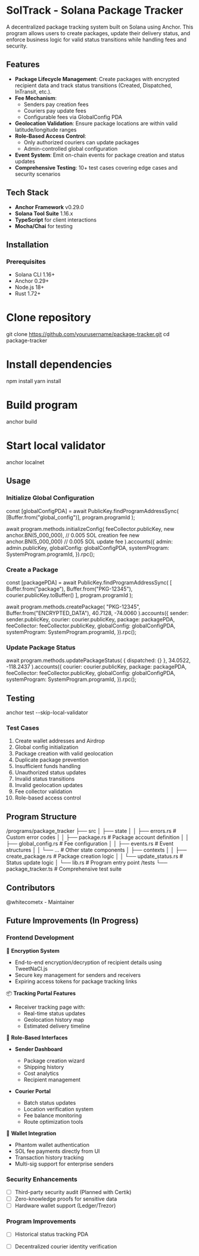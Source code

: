 # SolTrack - Solana Package Tracker

A decentralized package tracking system built on Solana using Anchor. This program allows users to create packages, update their delivery status, and enforce business logic for valid status transitions while handling fees and security.

## Features

- **Package Lifecycle Management**: Create packages with encrypted recipient data and track status transitions (Created, Dispatched, InTransit, etc.).
- **Fee Mechanism**: 
  - Senders pay creation fees
  - Couriers pay update fees
  - Configurable fees via GlobalConfig PDA
- **Geolocation Validation**: Ensure package locations are within valid latitude/longitude ranges
- **Role-Based Access Control**:
  - Only authorized couriers can update packages
  - Admin-controlled global configuration
- **Event System**: Emit on-chain events for package creation and status updates
- **Comprehensive Testing**: 10+ test cases covering edge cases and security scenarios

## Tech Stack

- **Anchor Framework** v0.29.0
- **Solana Tool Suite** 1.16.x
- **TypeScript** for client interactions
- **Mocha/Chai** for testing

## Installation

### Prerequisites
- Solana CLI 1.16+
- Anchor 0.29+
- Node.js 18+
- Rust 1.72+

# Clone repository
git clone https://github.com/yourusername/package-tracker.git
cd package-tracker

# Install dependencies
npm install
yarn install

# Build program
anchor build

# Start local validator
anchor localnet

## Usage

### Initialize Global Configuration

const [globalConfigPDA] = await PublicKey.findProgramAddressSync(
  [Buffer.from("global_config")],
  program.programId
);

await program.methods.initializeConfig(
  feeCollector.publicKey,
  new anchor.BN(5_000_000), // 0.005 SOL creation fee
  new anchor.BN(5_000_000) // 0.005 SOL update fee
).accounts({
  admin: admin.publicKey,
  globalConfig: globalConfigPDA,
  systemProgram: SystemProgram.programId,
}).rpc();


### Create a Package

const [packagePDA] = await PublicKey.findProgramAddressSync(
  [
    Buffer.from("package"),
    Buffer.from("PKG-12345"),
    courier.publicKey.toBuffer()
  ],
  program.programId
);

await program.methods.createPackage(
  "PKG-12345",
  Buffer.from("ENCRYPTED_DATA"),
  40.7128,
  -74.0060
).accounts({
  sender: sender.publicKey,
  courier: courier.publicKey,
  package: packagePDA,
  feeCollector: feeCollector.publicKey,
  globalConfig: globalConfigPDA,
  systemProgram: SystemProgram.programId,
}).rpc();


### Update Package Status

await program.methods.updatePackageStatus(
  { dispatched: {} }, 
  34.0522, 
  -118.2437
).accounts({
  courier: courier.publicKey,
  package: packagePDA,
  feeCollector: feeCollector.publicKey,
  globalConfig: globalConfigPDA,
  systemProgram: SystemProgram.programId,
}).rpc();

## Testing

anchor test --skip-local-validator


### Test Cases
1. Create wallet addresses and Airdrop 
2. Global config initialization
3. Package creation with valid geolocation
4. Duplicate package prevention
5. Insufficient funds handling
6. Unauthorized status updates
7. Invalid status transitions
8. Invalid geolocation updates
9. Fee collector validation
10. Role-based access control

## Program Structure
/programs/package_tracker
├── src
│   ├── state
│   │   ├── errors.rs       # Custom error codes
│   │   ├── package.rs      # Package account definition
│   │   ├── global_config.rs # Fee configuration
│   │   ├── events.rs       # Event structures
│   │   └── ...            # Other state components
│   ├── contexts
│   │   ├── create_package.rs # Package creation logic
│   │   └── update_status.rs  # Status update logic
│   └── lib.rs              # Program entry point
/tests
└── package_tracker.ts      # Comprehensive test suite


## Contributors
@whitecometx - Maintainer

## Future Improvements (In Progress)

### Frontend Development
🔐 **Encryption System**
- End-to-end encryption/decryption of recipient details using TweetNaCl.js
- Secure key management for senders and receivers
- Expiring access tokens for package tracking links

📦 **Tracking Portal Features**
- Receiver tracking page with:
  - Real-time status updates
  - Geolocation history map
  - Estimated delivery timeline


👤 **Role-Based Interfaces**
- **Sender Dashboard**
  - Package creation wizard
  - Shipping history
  - Cost analytics
  - Recipient management
  
- **Courier Portal**
  - Batch status updates
  - Location verification system
  - Fee balance monitoring
  - Route optimization tools

🦄 **Wallet Integration**
- Phantom wallet authentication
- SOL fee payments directly from UI
- Transaction history tracking
- Multi-sig support for enterprise senders

### Security Enhancements
- [ ] Third-party security audit (Planned with Certik)
- [ ] Zero-knowledge proofs for sensitive data
- [ ] Hardware wallet support (Ledger/Trezor)

### Program Improvements
- [ ] Historical status tracking PDA
- [ ] Decentralized courier identity verification

